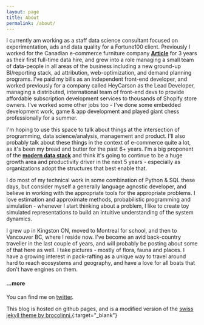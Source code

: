 ```yaml
---
layout: page
title: About
permalink: /about/
---
```


I currently am working as a staff data science consultant focused on experimentation, ads and data quality for a Fortune100 client. Previously I worked for the Canadian e-commerce furniture company [**Article**](article.com) for 3 years as their first full-time data hire, and grew into a role managing a small team of data-people in all areas of the business including a new ground-up BI/reporting stack, ad attribution, web-optimization, and demand planning programs. I've paid my bills as an independent front-end developer, and worked previously for a company called HeyCarson as the Lead Developer, managing a distributed, international team of front-end devs to provide affordable subscription development services to thousands of Shopify store owners. I've worked some other jobs too - I've done some embedded development work, game & app development and played giant chess professionally for a summer.

I'm hoping to use this space to talk about things at the intersection of programming, data science/analysis, management and product. I'll also probably talk about these things in the context of e-commerce quite a lot, as it's been my bread and butter for the past 6+ years. I'm a big proponent of the [**modern data stack**](https://blog.getdbt.com/future-of-the-modern-data-stack/) and think it's going to continue to be a huge growth area and productivity driver in the next 5 years - especially as organizations adopt the structures that best enable that.

I do most of my technical work in some combination of Python & SQL these days, but consider myself a generally language agnostic developer, and believe in working with the appropriate tools for the appropriate problems. I love estimation and approximate methods, probabilistic programming and simulation - whenever I start thinking about a problem, I like to create toy simulated representations to build an intuitive understanding of the system dynamics.

I grew up in Kingston ON, moved to Montreal for school, and then to Vancouver BC, where I reside now. I've become an avid back-country traveller in the last couple of years, and will probably be posting about some of that here as well. I take pictures - mostly of flora, fauna and places. I have a growing interest in pack-rafting as a unique way to travel around hard to reach ecosystems and geography, and have a love for all boats that don't have engines on them.

#### ...more

You can find me on [twitter](https://twitter.com/t_radcliffe).

This blog is hosted on github pages, and is a modified version of the [swiss jekyll theme by brocolinni.](https://github.com/broccolini/swiss){:target="_blank"}
